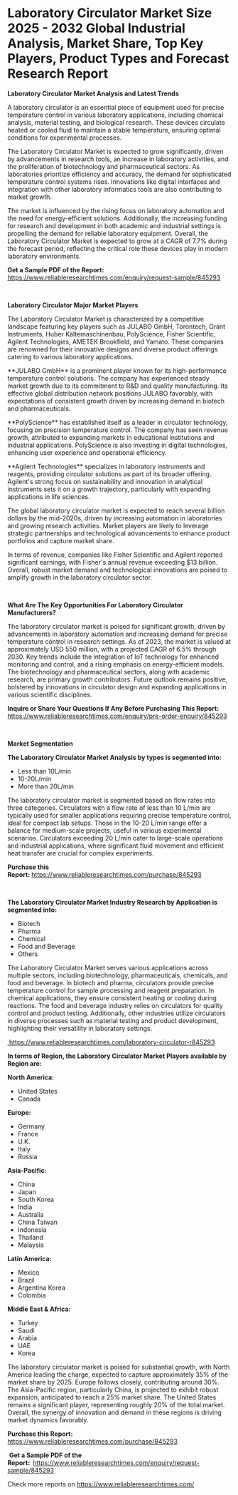 <p><h1>Laboratory Circulator Market Size 2025 - 2032 Global Industrial Analysis, Market Share, Top Key Players, Product Types and Forecast Research Report</h1></p><p><strong>Laboratory Circulator Market Analysis and Latest Trends</strong></p>
<p><p>A laboratory circulator is an essential piece of equipment used for precise temperature control in various laboratory applications, including chemical analysis, material testing, and biological research. These devices circulate heated or cooled fluid to maintain a stable temperature, ensuring optimal conditions for experimental processes.</p><p>The Laboratory Circulator Market is expected to grow significantly, driven by advancements in research tools, an increase in laboratory activities, and the proliferation of biotechnology and pharmaceutical sectors. As laboratories prioritize efficiency and accuracy, the demand for sophisticated temperature control systems rises. Innovations like digital interfaces and integration with other laboratory informatics tools are also contributing to market growth.</p><p>The market is influenced by the rising focus on laboratory automation and the need for energy-efficient solutions. Additionally, the increasing funding for research and development in both academic and industrial settings is propelling the demand for reliable laboratory equipment. Overall, the Laboratory Circulator Market is expected to grow at a CAGR of 7.7% during the forecast period, reflecting the critical role these devices play in modern laboratory environments.</p></p>
<p><strong>Get a Sample PDF of the Report:&nbsp;</strong> <a href="https://www.reliableresearchtimes.com/enquiry/request-sample/845293?utm_campaign=3358&utm_medium=2&utm_source=Github&utm_content=ia&utm_term=08042025&utm_id=laboratory-circulator">https://www.reliableresearchtimes.com/enquiry/request-sample/845293</a></p>
<p>&nbsp;</p>
<p><strong>Laboratory Circulator Major Market Players</strong></p>
<p><p>The Laboratory Circulator Market is characterized by a competitive landscape featuring key players such as JULABO GmbH, Torontech, Grant Instruments, Huber Kältemaschinenbau, PolyScience, Fisher Scientific, Agilent Technologies, AMETEK Brookfield, and Yamato. These companies are renowned for their innovative designs and diverse product offerings catering to various laboratory applications.</p><p>**JULABO GmbH** is a prominent player known for its high-performance temperature control solutions. The company has experienced steady market growth due to its commitment to R&D and quality manufacturing. Its effective global distribution network positions JULABO favorably, with expectations of consistent growth driven by increasing demand in biotech and pharmaceuticals.</p><p>**PolyScience** has established itself as a leader in circulator technology, focusing on precision temperature control. The company has seen revenue growth, attributed to expanding markets in educational institutions and industrial applications. PolyScience is also investing in digital technologies, enhancing user experience and operational efficiency.</p><p>**Agilent Technologies** specializes in laboratory instruments and reagents, providing circulator solutions as part of its broader offering. Agilent's strong focus on sustainability and innovation in analytical instruments sets it on a growth trajectory, particularly with expanding applications in life sciences.</p><p>The global laboratory circulator market is expected to reach several billion dollars by the mid-2020s, driven by increasing automation in laboratories and growing research activities. Market players are likely to leverage strategic partnerships and technological advancements to enhance product portfolios and capture market share.</p><p>In terms of revenue, companies like Fisher Scientific and Agilent reported significant earnings, with Fisher's annual revenue exceeding $13 billion. Overall, robust market demand and technological innovations are poised to amplify growth in the laboratory circulator sector.</p></p>
<p>&nbsp;</p>
<p><strong>What Are The Key Opportunities For Laboratory Circulator Manufacturers?</strong></p>
<p><p>The laboratory circulator market is poised for significant growth, driven by advancements in laboratory automation and increasing demand for precise temperature control in research settings. As of 2023, the market is valued at approximately USD 550 million, with a projected CAGR of 6.5% through 2030. Key trends include the integration of IoT technology for enhanced monitoring and control, and a rising emphasis on energy-efficient models. The biotechnology and pharmaceutical sectors, along with academic research, are primary growth contributors. Future outlook remains positive, bolstered by innovations in circulator design and expanding applications in various scientific disciplines.</p></p>
<p><strong>Inquire or Share Your Questions If Any Before Purchasing This Report:</strong> <a href="https://www.reliableresearchtimes.com/enquiry/pre-order-enquiry/845293?utm_campaign=3358&utm_medium=2&utm_source=Github&utm_content=ia&utm_term=08042025&utm_id=laboratory-circulator">https://www.reliableresearchtimes.com/enquiry/pre-order-enquiry/845293</a></p>
<p>&nbsp;</p>
<p><strong>Market Segmentation</strong></p>
<p><strong>The Laboratory Circulator Market Analysis by types is segmented into:</strong></p>
<p><ul><li>Less than 10L/min</li><li>10-20L/min</li><li>More than 20L/min</li></ul></p>
<p><p>The laboratory circulator market is segmented based on flow rates into three categories. Circulators with a flow rate of less than 10 L/min are typically used for smaller applications requiring precise temperature control, ideal for compact lab setups. Those in the 10-20 L/min range offer a balance for medium-scale projects, useful in various experimental scenarios. Circulators exceeding 20 L/min cater to large-scale operations and industrial applications, where significant fluid movement and efficient heat transfer are crucial for complex experiments.</p></p>
<p><strong>Purchase this Report:&nbsp;</strong><a href="https://www.reliableresearchtimes.com/purchase/845293?utm_campaign=3358&utm_medium=2&utm_source=Github&utm_content=ia&utm_term=08042025&utm_id=laboratory-circulator">https://www.reliableresearchtimes.com/purchase/845293</a></p>
<p>&nbsp;</p>
<p><strong>The Laboratory Circulator Market Industry Research by Application is segmented into:</strong></p>
<p><ul><li>Biotech</li><li>Pharma</li><li>Chemical</li><li>Food and Beverage</li><li>Others</li></ul></p>
<p><p>The Laboratory Circulator Market serves various applications across multiple sectors, including biotechnology, pharmaceuticals, chemicals, and food and beverage. In biotech and pharma, circulators provide precise temperature control for sample processing and reagent preparation. In chemical applications, they ensure consistent heating or cooling during reactions. The food and beverage industry relies on circulators for quality control and product testing. Additionally, other industries utilize circulators in diverse processes such as material testing and product development, highlighting their versatility in laboratory settings.</p></p>
<p><a href="https://www.reliableresearchtimes.com/laboratory-circulator-r845293?utm_campaign=3358&utm_medium=2&utm_source=Github&utm_content=ia&utm_term=08042025&utm_id=laboratory-circulator">&nbsp;https://www.reliableresearchtimes.com/laboratory-circulator-r845293</a></p>
<p><strong>In terms of Region, the Laboratory Circulator Market Players available by Region are:</strong></p>
<p>
    <p> <strong> North America: </strong>
        <ul>
            <li>United States</li>
            <li>Canada</li>
        </ul>
        </p> 
    <p> <strong> Europe: </strong>
        <ul>
            <li>Germany</li>
            <li>France</li>
            <li>U.K.</li>
            <li>Italy</li>
            <li>Russia</li>
        </ul>
        </p> 
    <p> <strong> Asia-Pacific: </strong>
        <ul>
            <li>China</li>
            <li>Japan</li>
            <li>South Korea</li>
            <li>India</li>
            <li>Australia</li>
            <li>China Taiwan</li>
            <li>Indonesia</li>
            <li>Thailand</li>
            <li>Malaysia</li>
        </ul>
        </p> 
    <p> <strong> Latin America: </strong>
        <ul>
            <li>Mexico</li>
            <li>Brazil</li>
            <li>Argentina Korea</li>
            <li>Colombia</li>
        </ul>
        </p> 
    <p> <strong> Middle East & Africa: </strong>
        <ul>
            <li>Turkey</li>
            <li>Saudi</li>
            <li>Arabia</li>
            <li>UAE</li>
            <li>Korea</li>
        </ul>
    </p>
    </p>
<p><p>The laboratory circulator market is poised for substantial growth, with North America leading the charge, expected to capture approximately 35% of the market share by 2025. Europe follows closely, contributing around 30%. The Asia-Pacific region, particularly China, is projected to exhibit robust expansion, anticipated to reach a 25% market share. The United States remains a significant player, representing roughly 20% of the total market. Overall, the synergy of innovation and demand in these regions is driving market dynamics favorably.</p></p>
<p><strong>Purchase this Report: </strong><a href="https://www.reliableresearchtimes.com/purchase/845293?utm_campaign=3358&utm_medium=2&utm_source=Github&utm_content=ia&utm_term=08042025&utm_id=laboratory-circulator">https://www.reliableresearchtimes.com/purchase/845293</a></p>
<p>&nbsp;<strong>Get a Sample PDF of the Report:&nbsp;&nbsp;</strong><a href="https://www.reliableresearchtimes.com/enquiry/request-sample/845293?utm_campaign=3358&utm_medium=2&utm_source=Github&utm_content=ia&utm_term=08042025&utm_id=laboratory-circulator">https://www.reliableresearchtimes.com/enquiry/request-sample/845293</a></p>
<p><strong></strong></p>
<p>Check more reports on <a href="https://www.reliableresearchtimes.com/?utm_campaign=3358&utm_medium=2&utm_source=Github&utm_content=ia&utm_term=08042025&utm_id=laboratory-circulator">https://www.reliableresearchtimes.com/</a></p>
